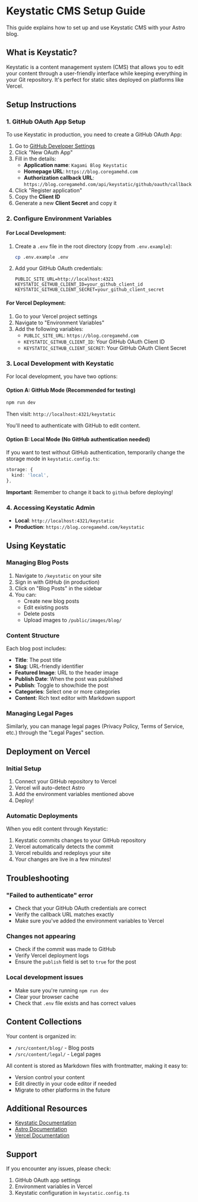 # Keystatic CMS Setup Guide

This guide explains how to set up and use Keystatic CMS with your Astro blog.

## What is Keystatic?

Keystatic is a content management system (CMS) that allows you to edit your content through a user-friendly interface while keeping everything in your Git repository. It's perfect for static sites deployed on platforms like Vercel.

## Setup Instructions

### 1. GitHub OAuth App Setup

To use Keystatic in production, you need to create a GitHub OAuth App:

1. Go to [GitHub Developer Settings](https://github.com/settings/developers)
2. Click "New OAuth App"
3. Fill in the details:
   - **Application name**: `Kagami Blog Keystatic`
   - **Homepage URL**: `https://blog.coregamehd.com`
   - **Authorization callback URL**: `https://blog.coregamehd.com/api/keystatic/github/oauth/callback`
4. Click "Register application"
5. Copy the **Client ID**
6. Generate a new **Client Secret** and copy it

### 2. Configure Environment Variables

#### For Local Development:

1. Create a `.env` file in the root directory (copy from `.env.example`):
   ```bash
   cp .env.example .env
   ```

2. Add your GitHub OAuth credentials:
   ```env
   PUBLIC_SITE_URL=http://localhost:4321
   KEYSTATIC_GITHUB_CLIENT_ID=your_github_client_id
   KEYSTATIC_GITHUB_CLIENT_SECRET=your_github_client_secret
   ```

#### For Vercel Deployment:

1. Go to your Vercel project settings
2. Navigate to "Environment Variables"
3. Add the following variables:
   - `PUBLIC_SITE_URL`: `https://blog.coregamehd.com`
   - `KEYSTATIC_GITHUB_CLIENT_ID`: Your GitHub OAuth Client ID
   - `KEYSTATIC_GITHUB_CLIENT_SECRET`: Your GitHub OAuth Client Secret

### 3. Local Development with Keystatic

For local development, you have two options:

#### Option A: GitHub Mode (Recommended for testing)
```bash
npm run dev
```
Then visit: `http://localhost:4321/keystatic`

You'll need to authenticate with GitHub to edit content.

#### Option B: Local Mode (No GitHub authentication needed)

If you want to test without GitHub authentication, temporarily change the storage mode in `keystatic.config.ts`:

```typescript
storage: {
  kind: 'local',
},
```

**Important**: Remember to change it back to `github` before deploying!

### 4. Accessing Keystatic Admin

- **Local**: `http://localhost:4321/keystatic`
- **Production**: `https://blog.coregamehd.com/keystatic`

## Using Keystatic

### Managing Blog Posts

1. Navigate to `/keystatic` on your site
2. Sign in with GitHub (in production)
3. Click on "Blog Posts" in the sidebar
4. You can:
   - Create new blog posts
   - Edit existing posts
   - Delete posts
   - Upload images to `/public/images/blog/`

### Content Structure

Each blog post includes:
- **Title**: The post title
- **Slug**: URL-friendly identifier
- **Featured Image**: URL to the header image
- **Publish Date**: When the post was published
- **Publish**: Toggle to show/hide the post
- **Categories**: Select one or more categories
- **Content**: Rich text editor with Markdown support

### Managing Legal Pages

Similarly, you can manage legal pages (Privacy Policy, Terms of Service, etc.) through the "Legal Pages" section.

## Deployment on Vercel

### Initial Setup

1. Connect your GitHub repository to Vercel
2. Vercel will auto-detect Astro
3. Add the environment variables mentioned above
4. Deploy!

### Automatic Deployments

When you edit content through Keystatic:
1. Keystatic commits changes to your GitHub repository
2. Vercel automatically detects the commit
3. Vercel rebuilds and redeploys your site
4. Your changes are live in a few minutes!

## Troubleshooting

### "Failed to authenticate" error

- Check that your GitHub OAuth credentials are correct
- Verify the callback URL matches exactly
- Make sure you've added the environment variables to Vercel

### Changes not appearing

- Check if the commit was made to GitHub
- Verify Vercel deployment logs
- Ensure the `publish` field is set to `true` for the post

### Local development issues

- Make sure you're running `npm run dev`
- Clear your browser cache
- Check that `.env` file exists and has correct values

## Content Collections

Your content is organized in:
- `/src/content/blog/` - Blog posts
- `/src/content/legal/` - Legal pages

All content is stored as Markdown files with frontmatter, making it easy to:
- Version control your content
- Edit directly in your code editor if needed
- Migrate to other platforms in the future

## Additional Resources

- [Keystatic Documentation](https://keystatic.com/docs)
- [Astro Documentation](https://docs.astro.build)
- [Vercel Documentation](https://vercel.com/docs)

## Support

If you encounter any issues, please check:
1. GitHub OAuth app settings
2. Environment variables in Vercel
3. Keystatic configuration in `keystatic.config.ts`
